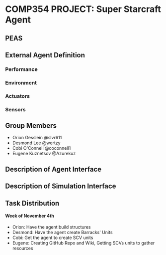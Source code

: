 # **COMP354 PROJECT:** Super Starcraft Agent
## PEAS

## External Agent Definition

### Performance

### Environment

### Actuators

### Sensors

## Group Members
- Orion Gesslein @slvr611
- Desmond Lee @wertzy
- Cobi O'Connell @coconnell1 
- Eugene Kuznetsov @Azurekuz

## Description of Agent Interface

## Description of Simulation Interface

## Task Distribution
#### Week of November 4th
- Orion: Have the agent build structures
- Desmond: Have the agent create Barracks' Units
- Cobi: Get the agent to create SCV units
- Eugene: Creating GitHub Repo and Wiki, Getting SCVs units to gather resources
